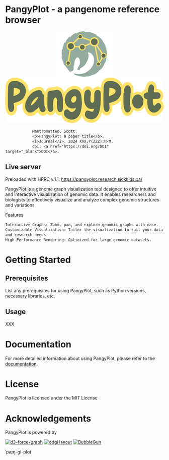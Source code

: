 # PangyPlot - a pangenome reference browser

<p style="flex" align="center">
  <img src="images/pangyplot_pangy.svg" alt="PangyPlot circle" height="144">
  <img src="images/pangyplot_text_outline.svg" alt="PangyPlot header" height="144">
</p>

                Mastromatteo, Scott. 
                <b>PangyPlot: a paper title</b>. 
                <i>Journal</i>. 2024 XXX;Y(ZZZ):N-M.
                doi: <a href="https://doi.org/DOI" target="_blank">DOI</a>.

## Live server

Preloaded with HPRC v.1.1:
https://pangyplot.research.sickkids.ca/


PangyPlot is a genome graph visualization tool designed to offer intuitive and interactive visualization of genomic data. It enables researchers and biologists to effectively visualize and analyze complex genomic structures and variations.

Features

    Interactive Graphs: Zoom, pan, and explore genomic graphs with ease.
    Customizable Visualization: Tailor the visualization to suit your data and research needs.
    High-Performance Rendering: Optimized for large genomic datasets.



# Getting Started




## Prerequisites

List any prerequisites for using PangyPlot, such as Python versions, necessary libraries, etc.

## Usage

XXX

# Documentation

For more detailed information about using PangyPlot, please refer to the [documentation](https://pangyplot-docs.readthedocs.io/en/latest/).

# License

PangyPlot is licensed under the MIT License

# Acknowledgements

PangyPlot is powered by

[![d3-force-graph](https://img.shields.io/badge/d3--force--graph-FA9C1E?logo=github&logoColor=white)](https://github.com/vasturiano/force-graph)
[![odgi layout](https://img.shields.io/badge/odgi-layout-007ACC?logo=github&logoColor=white)](https://github.com/pangenome/odgi)
[![BubbleGun](https://img.shields.io/badge/BubbleGun-29ABE2?logo=github&logoColor=white)](https://github.com/fawaz-dabbaghieh/bubble_gun)


ˈpæŋ-ɡi-plɑt
